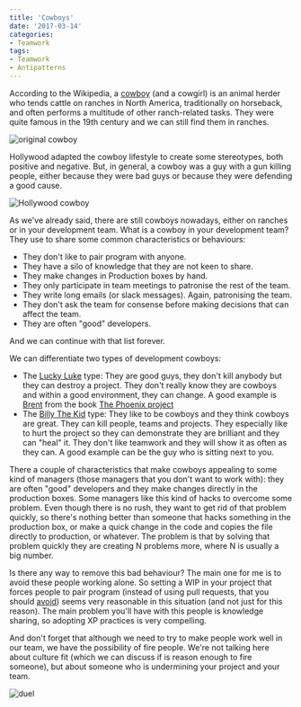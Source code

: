 ```yaml
---
title: 'Cowboys'
date: '2017-03-14'
categories:
- Teamwork
tags:
- Teamwork
- Antipatterns
---
```

According to the Wikipedia, a [cowboy](https://en.wikipedia.org/wiki/Cowboy) (and a cowgirl) is an animal herder who tends cattle on ranches in North America, traditionally on horseback, and often performs a multitude of other ranch-related tasks. They were quite famous in the 19th century and we can still find them in ranches.

![original cowboy](/images/cowboy.jpg)

Hollywood adapted the cowboy lifestyle to create some stereotypes, both positive and negative. But, in general, a cowboy was a guy with a gun killing people, either because they were bad guys or because they were defending a good cause.

![Hollywood cowboy](/images/hollywood-cowboy.jpg)

As we've already said, there are still cowboys nowadays, either on ranches or in your development team. What is a cowboy in your development team? They use to share some common characteristics or behaviours:
 - They don't like to pair program with anyone.
 - They have a silo of knowledge that they are not keen to share.
 - They make changes in Production boxes by hand.
 - They only participate in team meetings to patronise the rest of the team.
 - They write long emails (or slack messages). Again, patronising the team.
 - They don't ask the team for consense before making decisions that can affect the team.
 - They are often "good" developers.

And we can continue with that list forever. 

We can differentiate two types of development cowboys:
 - The [Lucky Luke](http://www.lucky-luke.com/en/) type: They are good guys, they don't kill anybody but they can destroy a project. They don't really know they are cowboys and within a good environment, they can change. A good example is [Brent](http://devopsdictionary.com/wiki/Brent) from the book [The Phoenix project](https://www.amazon.co.uk/Phoenix-Project-DevOps-Helping-Business-ebook/dp/B00AZRBLHO/)
 - The [Billy The Kid](http://www.aboutbillythekid.com/) type: They like to be cowboys and they think cowboys are great. They can kill people, teams and projects. They especially like to hurt the project so they can demonstrate they are brilliant and they can "heal" it. They don't like teamwork and they will show it as often as they can. A good example can be the guy who is sitting next to you.

There a couple of characteristics that make cowboys appealing to some kind of managers (those managers that you don't want to work with): they are often "good" developers and they make changes directly in the production boxes. Some managers like this kind of hacks to overcome some problem. Even though there is no rush, they want to get rid of that problem quickly, so there's nothing better than someone that hacks something in the production box, or make a quick change in the code and copies the file directly to production, or whatever. The problem is that by solving that problem quickly they are creating N problems more, where N is usually a big number.

Is there any way to remove this bad behaviour? The main one for me is to avoid these people working alone. So setting a WIP in your project that forces people to pair program (instead of using pull requests, that you should [avoid](vgaltes.com/teamwork/Avoid-pull-requests/)) seems very reasonable in this situation (and not just for this reason). The main problem you'll have with this people is knowledge sharing, so adopting XP practices is very compelling.

And don't forget that although we need to try to make people work well in our team, we have the possibility of fire people. We're not talking here about culture fit (which we can discuss if is reason enough to fire someone), but about someone who is undermining your project and your team.

![duel](/images/duel.png)